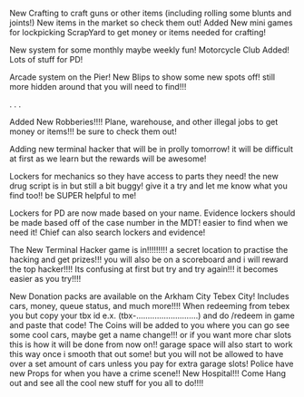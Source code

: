 New Crafting to craft guns or other items (including rolling some blunts and joints!)
New items in the market so check them out!
Added New mini games for lockpicking
ScrapYard to get money or items needed for crafting!


New system for some monthly maybe weekly fun!
Motorcycle Club Added!
Lots of stuff for PD!

Arcade system on the Pier! New Blips to show some new spots off! still more hidden around that you will need to find!!!

.
.
.

Added New Robberies!!!! Plane, warehouse, and other illegal jobs to get 
money or items!!! be sure to check them out!

Adding new terminal hacker that will be in prolly tomorrow! it will be difficult at first as we learn but the rewards will be awesome!

Lockers for mechanics so they have access to parts they need! the new drug script is in but still a bit buggy! give it a try and let me know what you find too!! be SUPER helpful to me!

Lockers for PD are now made based on your name. Evidence lockers should be made based off of the case number in the MDT! easier to find when we need it! Chief can also search lockers and evidence!

The New Terminal Hacker game is in!!!!!!!!! a secret location to practise the hacking and get prizes!!! you will also be on a scoreboard and i will reward the top hacker!!!! Its confusing at first but try and try again!!! it becomes easier as you try!!!! 

New Donation packs are available on the Arkham City Tebex City! Includes cars, money, queue status, and much more!!!! When redeeming from tebex you but copy your tbx id
e.x. (tbx-...........................) and do /redeem in game and paste that code! The Coins will be added to you where you can go see some cool cars, maybe get a name change!!! or if you want more char slots this is how it will be done from now on!! garage space will also start to work this way once i smooth that out some! but you will not be allowed to have over a set amount of cars unless you pay for extra garage slots! Police have new Props for when you have a crime scene!! New Hospital!!! Come Hang out and see all the cool new stuff
for you all to do!!!!